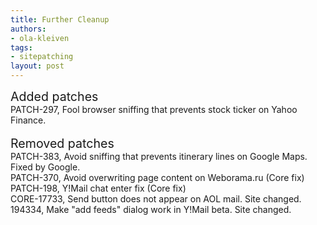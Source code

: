 ```yaml
---
title: Further Cleanup
authors:
- ola-kleiven
tags:
- sitepatching
layout: post
---
```

<span style="font-size: 140%">Added patches</span><br/>PATCH-297, Fool browser sniffing that prevents stock ticker on Yahoo Finance.<br/> <br/><span style="font-size: 140%">Removed patches</span><br/>PATCH-383, Avoid sniffing that prevents itinerary lines on Google Maps. Fixed by Google.<br/>PATCH-370, Avoid overwriting page content on Weborama.ru (Core fix)<br/>PATCH-198, Y!Mail chat enter fix (Core fix)<br/>CORE-17733, Send button does not appear on AOL mail. Site changed.<br/>194334, Make &quot;add feeds&quot; dialog work in Y!Mail beta. Site changed.
